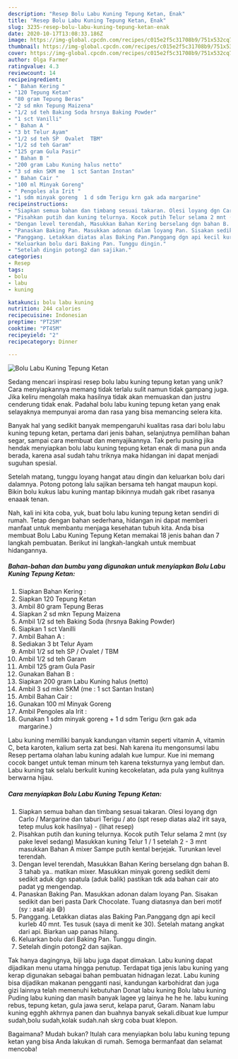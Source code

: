 ```yaml
---
description: "Resep Bolu Labu Kuning Tepung Ketan, Enak"
title: "Resep Bolu Labu Kuning Tepung Ketan, Enak"
slug: 3235-resep-bolu-labu-kuning-tepung-ketan-enak
date: 2020-10-17T13:08:33.186Z
image: https://img-global.cpcdn.com/recipes/c015e2f5c31708b9/751x532cq70/bolu-labu-kuning-tepung-ketan-foto-resep-utama.jpg
thumbnail: https://img-global.cpcdn.com/recipes/c015e2f5c31708b9/751x532cq70/bolu-labu-kuning-tepung-ketan-foto-resep-utama.jpg
cover: https://img-global.cpcdn.com/recipes/c015e2f5c31708b9/751x532cq70/bolu-labu-kuning-tepung-ketan-foto-resep-utama.jpg
author: Olga Farmer
ratingvalue: 4.3
reviewcount: 14
recipeingredient:
- " Bahan Kering "
- "120 Tepung Ketan"
- "80 gram Tepung Beras"
- "2 sd mkn Tepung Maizena"
- "1/2 sd teh Baking Soda hrsnya Baking Powder"
- "1 sct Vanilli"
- " Bahan A "
- "3 bt Telur Ayam"
- "1/2 sd teh SP  Ovalet  TBM"
- "1/2 sd teh Garam"
- "125 gram Gula Pasir"
- " Bahan B "
- "200 gram Labu Kuning halus netto"
- "3 sd mkn SKM me  1 sct Santan Instan"
- " Bahan Cair "
- "100 ml Minyak Goreng"
- " Pengoles ala Irit "
- "1 sdm minyak goreng  1 d sdm Terigu krn gak ada margarine"
recipeinstructions:
- "Siapkan semua bahan dan timbang sesuai takaran. Olesi loyang dgn Carlo / Margarine dan taburi Terigu / ato (spt resep diatas ala2 irit saya, tetep mulus kok hasilnya)             (lihat resep)"
- "Pisahkan putih dan kuning telurnya. Kocok putih Telur selama 2 mnt (sy pake level sedang) Masukkan kuning Telur 1 / 1 setelah 2 - 3 mnt masukkan Bahan A mixer Sampe putih kental berjejak. Turunkan level terendah."
- "Dengan level terendah, Masukkan Bahan Kering berselang dgn bahan B. 3 tahab ya.. matikan mixer. Masukkan minyak goreng sedikit demi sedikit aduk dgn spatula (aduk balik) pastikan tdk ada bahan cair ato padat yg mengendap."
- "Panaskan Baking Pan. Masukkan adonan dalam loyang Pan. Sisakan sedikit dan beri pasta Dark Chocolate. Tuang diatasnya dan beri motif (sy : asal aja 😄)"
- "Panggang. Letakkan diatas alas Baking Pan.Panggang dgn api kecil kurleb 40 mnt. Tes tusuk (saya di menit ke 30). Setelah matang angkat dari api. Biarkan uap panas hilang."
- "Keluarkan bolu dari Baking Pan. Tunggu dingin."
- "Setelah dingin potong2 dan sajikan."
categories:
- Resep
tags:
- bolu
- labu
- kuning

katakunci: bolu labu kuning 
nutrition: 244 calories
recipecuisine: Indonesian
preptime: "PT25M"
cooktime: "PT45M"
recipeyield: "2"
recipecategory: Dinner

---
```



![Bolu Labu Kuning Tepung Ketan](https://img-global.cpcdn.com/recipes/c015e2f5c31708b9/751x532cq70/bolu-labu-kuning-tepung-ketan-foto-resep-utama.jpg)

Sedang mencari inspirasi resep bolu labu kuning tepung ketan yang unik? Cara menyiapkannya memang tidak terlalu sulit namun tidak gampang juga. Jika keliru mengolah maka hasilnya tidak akan memuaskan dan justru cenderung tidak enak. Padahal bolu labu kuning tepung ketan yang enak selayaknya mempunyai aroma dan rasa yang bisa memancing selera kita.

Banyak hal yang sedikit banyak mempengaruhi kualitas rasa dari bolu labu kuning tepung ketan, pertama dari jenis bahan, selanjutnya pemilihan bahan segar, sampai cara membuat dan menyajikannya. Tak perlu pusing jika hendak menyiapkan bolu labu kuning tepung ketan enak di mana pun anda berada, karena asal sudah tahu triknya maka hidangan ini dapat menjadi suguhan spesial.

Setelah matang, tunggu loyang hangat atau dingin dan keluarkan bolu dari dalamnya. Potong potong lalu sajikan bersama teh hangat maupun kopi. Bikin bolu kukus labu kuning mantap bikinnya mudah gak ribet rasanya enaaak tenan.


Nah, kali ini kita coba, yuk, buat bolu labu kuning tepung ketan sendiri di rumah. Tetap dengan bahan sederhana, hidangan ini dapat memberi manfaat untuk membantu menjaga kesehatan tubuh kita. Anda bisa membuat Bolu Labu Kuning Tepung Ketan memakai 18 jenis bahan dan 7 langkah pembuatan. Berikut ini langkah-langkah untuk membuat hidangannya.

<!--inarticleads1-->

##### Bahan-bahan dan bumbu yang digunakan untuk menyiapkan Bolu Labu Kuning Tepung Ketan:

1. Siapkan  Bahan Kering :
1. Siapkan 120 Tepung Ketan
1. Ambil 80 gram Tepung Beras
1. Siapkan 2 sd mkn Tepung Maizena
1. Ambil 1/2 sd teh Baking Soda (hrsnya Baking Powder)
1. Siapkan 1 sct Vanilli
1. Ambil  Bahan A :
1. Sediakan 3 bt Telur Ayam
1. Ambil 1/2 sd teh SP / Ovalet / TBM
1. Ambil 1/2 sd teh Garam
1. Ambil 125 gram Gula Pasir
1. Gunakan  Bahan B :
1. Siapkan 200 gram Labu Kuning halus (netto)
1. Ambil 3 sd mkn SKM (me : 1 sct Santan Instan)
1. Ambil  Bahan Cair :
1. Gunakan 100 ml Minyak Goreng
1. Ambil  Pengoles ala Irit :
1. Gunakan 1 sdm minyak goreng + 1 d sdm Terigu (krn gak ada margarine.)


Labu kuning memiliki banyak kandungan vitamin seperti vitamin A, vitamin C, beta karoten, kalium serta zat besi. Nah karena itu mengonsumsi labu Resep pertama olahan labu kuning adalah kue lumpur. Kue ini memang cocok banget untuk teman minum teh karena teksturnya yang lembut dan. Labu kuning tak selalu berkulit kuning kecokelatan, ada pula yang kulitnya berwarna hijau. 

<!--inarticleads2-->

##### Cara menyiapkan Bolu Labu Kuning Tepung Ketan:

1. Siapkan semua bahan dan timbang sesuai takaran. Olesi loyang dgn Carlo / Margarine dan taburi Terigu / ato (spt resep diatas ala2 irit saya, tetep mulus kok hasilnya) -             (lihat resep)
1. Pisahkan putih dan kuning telurnya. Kocok putih Telur selama 2 mnt (sy pake level sedang) Masukkan kuning Telur 1 / 1 setelah 2 - 3 mnt masukkan Bahan A mixer Sampe putih kental berjejak. Turunkan level terendah.
1. Dengan level terendah, Masukkan Bahan Kering berselang dgn bahan B. 3 tahab ya.. matikan mixer. Masukkan minyak goreng sedikit demi sedikit aduk dgn spatula (aduk balik) pastikan tdk ada bahan cair ato padat yg mengendap.
1. Panaskan Baking Pan. Masukkan adonan dalam loyang Pan. Sisakan sedikit dan beri pasta Dark Chocolate. Tuang diatasnya dan beri motif (sy : asal aja 😄)
1. Panggang. Letakkan diatas alas Baking Pan.Panggang dgn api kecil kurleb 40 mnt. Tes tusuk (saya di menit ke 30). Setelah matang angkat dari api. Biarkan uap panas hilang.
1. Keluarkan bolu dari Baking Pan. Tunggu dingin.
1. Setelah dingin potong2 dan sajikan.


Tak hanya dagingnya, biji labu juga dapat dimakan. Labu kuning dapat dijadikan menu utama hingga penutup. Terdapat tiga jenis labu kuning yang kerap digunakan sebagai bahan pembuatan hidnagan lezat. Labu kuning bisa dijadikan makanan pengganti nasi, kandungan karbohidrat dan juga gizi lainnya telah memenuhi kebutuhan Donat labu kuning Bolu labu kuning Puding labu kuning dan masih banyak lagee yg lainya he he he. labu kuning rebus, tepung ketan, gula jawa serut, kelapa parut, Garam. Nanam labu kuning egghh akhrnya panen dan buahnya banyak sekali.dibuat kue lumpur sudah,bolu sudah,kolak sudah.nah skrg coba buat klepon. 

Bagaimana? Mudah bukan? Itulah cara menyiapkan bolu labu kuning tepung ketan yang bisa Anda lakukan di rumah. Semoga bermanfaat dan selamat mencoba!
